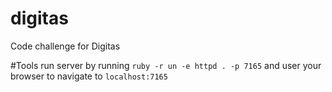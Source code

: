 # digitas
Code challenge for Digitas

#Tools
run server by running `ruby -r un -e httpd . -p 7165` and user your browser
to navigate to `localhost:7165`
